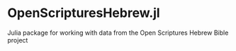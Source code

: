 # OpenScripturesHebrew.jl
Julia package for working with data from the Open Scriptures Hebrew Bible project
